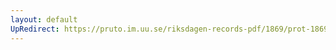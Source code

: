 ```yaml
---
layout: default
UpRedirect: https://pruto.im.uu.se/riksdagen-records-pdf/1869/prot-1869--ak--430/prot-1869--ak--430_079.pdf
---
```

